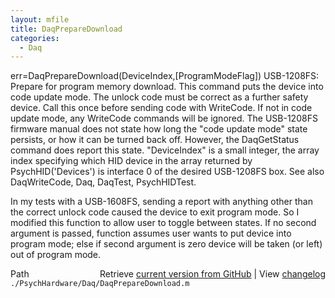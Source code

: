 ```yaml
---
layout: mfile
title: DaqPrepareDownload
categories:
  - Daq
---
```


err=DaqPrepareDownload\(DeviceIndex,\[ProgramModeFlag\]\)
USB\-1208FS: Prepare for program memory download. This command puts the
device into code update mode.  The unlock code must be correct as a
further safety device.  Call this once before sending code with
WriteCode.  If not in code update mode, any WriteCode commands will be
ignored. The USB\-1208FS firmware manual does not state how long the "code
update mode" state persists, or how it can be turned back off. However, the
DaqGetStatus command does report this state.
"DeviceIndex" is a small integer, the array index specifying which HID
      device in the array returned by PsychHID\('Devices'\) is interface 0
      of the desired USB\-1208FS box.
See also DaqWriteCode, Daq, DaqTest, PsychHIDTest.

In my tests with a USB\-1608FS, sending a report with anything other than the
correct unlock code caused the device to exit program mode.  So I modified
this function to allow user to toggle between states. If no second argument is
passed, function assumes user wants to put device into program mode; else if
second argument is zero device will be taken \(or left\) out of program mode.


<div class="code_header" style="text-align:right;">
  <span style="float:left;">Path&nbsp;&nbsp;</span> <span class="counter">Retrieve <a href=
  "https://raw.github.com/Psychtoolbox-3/Psychtoolbox-3/beta/./PsychHardware/Daq/DaqPrepareDownload.m">current version from GitHub</a> | View <a href=
  "https://github.com/Psychtoolbox-3/Psychtoolbox-3/commits/beta/./PsychHardware/Daq/DaqPrepareDownload.m">changelog</a></span>
</div>
<div class="code">
  <code>./PsychHardware/Daq/DaqPrepareDownload.m</code>
</div>
